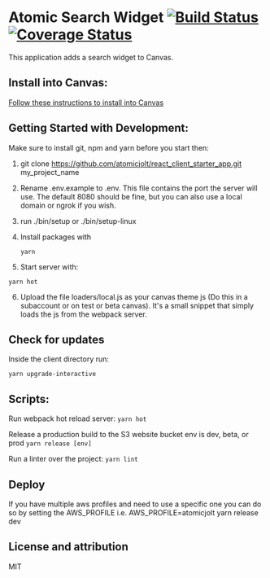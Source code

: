 # Atomic Search Widget [![Build Status](https://travis-ci.org/atomicjolt/react_client_starter_app.svg?branch=master)](https://travis-ci.org/atomicjolt/react_client_starter_app) [![Coverage Status](https://coveralls.io/repos/github/atomicjolt/react_client_starter_app/badge.svg?branch=coveralls)](https://coveralls.io/github/atomicjolt/react_client_starter_app?branch=coveralls)
This application adds a search widget to Canvas.


## Install into Canvas:
[Follow these instructions to install into Canvas](Installation_Instructions.md)


## Getting Started with Development:

Make sure to install git, npm and yarn before you start then:

1. git clone https://github.com/atomicjolt/react_client_starter_app.git my_project_name
2. Rename .env.example to .env. This file contains the port the server will use.
   The default 8080 should be fine, but you can also use a local domain or ngrok if you wish.
3. run ./bin/setup or ./bin/setup-linux
4. Install packages with

    `yarn`

5. Start server with:

  `yarn hot`

6. Upload the file loaders/local.js as your canvas theme js (Do this in a
   subaccount or on test or beta canvas). It's a small
   snippet that simply loads the js from the webpack server.

## Check for updates
Inside the client directory run:

  `yarn upgrade-interactive`


## Scripts:
Run webpack hot reload server:
  `yarn hot`

Release a production build to the S3 website bucket
env is dev, beta, or prod
  `yarn release [env]`

Run a linter over the project:
  `yarn lint`

## Deploy
If you have multiple aws profiles and need to use a specific one you can do so by setting the AWS_PROFILE
i.e.
AWS_PROFILE=atomicjolt yarn release dev


## License and attribution
MIT

